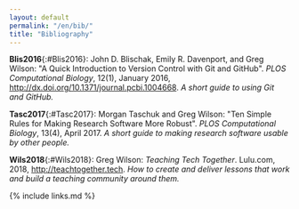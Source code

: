 ```yaml
---
layout: default
permalink: "/en/bib/"
title: "Bibliography"
---
```


**Blis2016**{:#Blis2016}: John D. Blischak, Emily R. Davenport, and Greg Wilson: "A Quick Introduction to Version Control with Git and GitHub". *PLOS Computational Biology*, 12(1), January 2016, <http://dx.doi.org/10.1371/journal.pcbi.1004668>. *A short guide to using Git and GitHub.*

**Tasc2017**{:#Tasc2017}: Morgan Taschuk and Greg Wilson: "Ten Simple Rules for Making Research Software More Robust". *PLOS Computational Biology*, 13(4), April 2017. *A short guide to making research software usable by other people.*

**Wils2018**{:#Wils2018}: Greg Wilson: *Teaching Tech Together*. Lulu.com, 2018, <http://teachtogether.tech>. *How to create and deliver lessons that work and build a teaching community around them.*

{% include links.md %}
